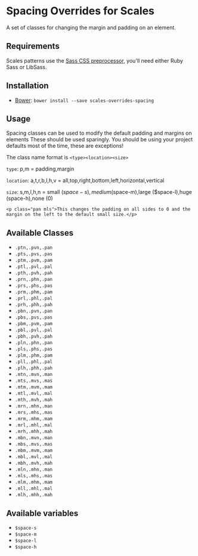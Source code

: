 # Spacing Overrides for Scales

A set of classes for changing the margin and padding on an element.

## Requirements

Scales patterns use the [Sass CSS preprocessor](http://sass-lang.com/), you'll need either Ruby Sass or LibSass.

## Installation

* [Bower](http://bower.io/): `bower install --save scales-overrides-spacing`

## Usage

Spacing classes can be used to modify the default padding and margins on elements These should be used sparingly. You should be using your project defaults most of the time, these are exceptions!

The class name format is `<type><location><size>`

`type`: p,m = padding,margin

`location`: a,t,r,b,l,h,v = all,top,right,bottom,left,horizontal,vertical

`size`: s,m,l,h,n = small ($space-s),medium ($space-m),large ($space-l),huge (space-h),none (0)

```
<p class="pan mls">This changes the padding on all sides to 0 and the margin on the left to the default small size.</p>
```

## Available Classes

* `.ptn,.pvn,.pan`
* `.pts,.pvs,.pas`
* `.ptm,.pvm,.pam`
* `.ptl,.pvl,.pal`
* `.pth,.pvh,.pah`
* `.prn,.phn,.pan`
* `.prs,.phs,.pas`
* `.prm,.phm,.pam`
* `.prl,.phl,.pal`
* `.prh,.phh,.pah`
* `.pbn,.pvn,.pan`
* `.pbs,.pvs,.pas`
* `.pbm,.pvm,.pam`
* `.pbl,.pvl,.pal`
* `.pbh,.pvh,.pah`
* `.pln,.phn,.pan`
* `.pls,.phs,.pas`
* `.plm,.phm,.pam`
* `.pll,.phl,.pal`
* `.plh,.phh,.pah`
* `.mtn,.mvn,.man`
* `.mts,.mvs,.mas`
* `.mtm,.mvm,.mam`
* `.mtl,.mvl,.mal`
* `.mth,.mvh,.mah`
* `.mrn,.mhn,.man`
* `.mrs,.mhs,.mas`
* `.mrm,.mhm,.mam`
* `.mrl,.mhl,.mal`
* `.mrh,.mhh,.mah`
* `.mbn,.mvn,.man`
* `.mbs,.mvs,.mas`
* `.mbm,.mvm,.mam`
* `.mbl,.mvl,.mal`
* `.mbh,.mvh,.mah`
* `.mln,.mhn,.man`
* `.mls,.mhs,.mas`
* `.mlm,.mhm,.mam`
* `.mll,.mhl,.mal`
* `.mlh,.mhh,.mah`

## Available variables

* `$space-s`
* `$space-m`
* `$space-l`
* `$space-h`
